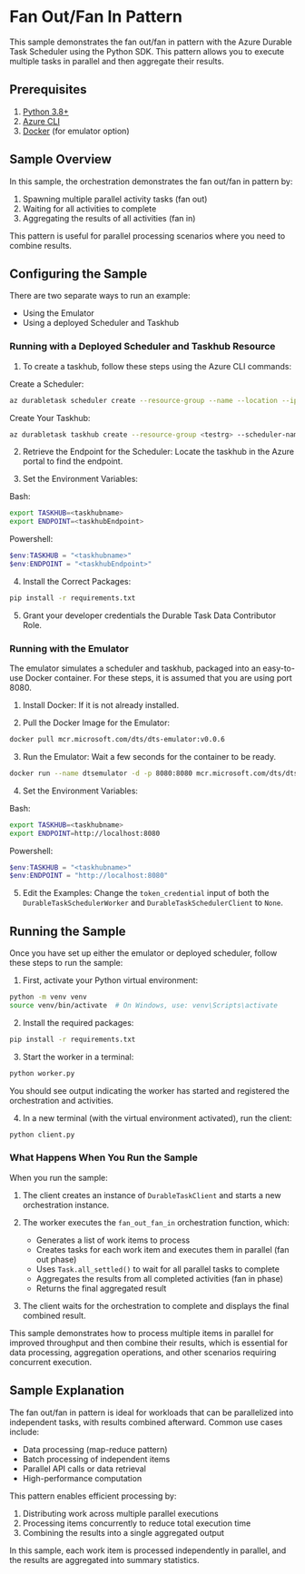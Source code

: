 # Fan Out/Fan In Pattern

This sample demonstrates the fan out/fan in pattern with the Azure Durable Task Scheduler using the Python SDK. This pattern allows you to execute multiple tasks in parallel and then aggregate their results.

## Prerequisites

1. [Python 3.8+](https://www.python.org/downloads/)
2. [Azure CLI](https://docs.microsoft.com/cli/azure/install-azure-cli)
3. [Docker](https://www.docker.com/products/docker-desktop/) (for emulator option)

## Sample Overview

In this sample, the orchestration demonstrates the fan out/fan in pattern by:

1. Spawning multiple parallel activity tasks (fan out)
2. Waiting for all activities to complete
3. Aggregating the results of all activities (fan in)

This pattern is useful for parallel processing scenarios where you need to combine results.

## Configuring the Sample

There are two separate ways to run an example:

- Using the Emulator
- Using a deployed Scheduler and Taskhub

### Running with a Deployed Scheduler and Taskhub Resource

1. To create a taskhub, follow these steps using the Azure CLI commands:

Create a Scheduler:

```bash
az durabletask scheduler create --resource-group --name --location --ip-allowlist "[0.0.0.0/0]" --sku-capacity 1 --sku-name "Dedicated" --tags "{'myattribute':'myvalue'}"
```

Create Your Taskhub:

```bash
az durabletask taskhub create --resource-group <testrg> --scheduler-name <testscheduler> --name <testtaskhub>
```

2. Retrieve the Endpoint for the Scheduler: Locate the taskhub in the Azure portal to find the endpoint.

3. Set the Environment Variables:

Bash:
```bash
export TASKHUB=<taskhubname>
export ENDPOINT=<taskhubEndpoint>
```

Powershell:
```powershell
$env:TASKHUB = "<taskhubname>"
$env:ENDPOINT = "<taskhubEndpoint>"
```

4. Install the Correct Packages:
```bash
pip install -r requirements.txt
```

5. Grant your developer credentials the Durable Task Data Contributor Role.

### Running with the Emulator

The emulator simulates a scheduler and taskhub, packaged into an easy-to-use Docker container. For these steps, it is assumed that you are using port 8080.

1. Install Docker: If it is not already installed.

2. Pull the Docker Image for the Emulator:

```bash
docker pull mcr.microsoft.com/dts/dts-emulator:v0.0.6
```

3. Run the Emulator: Wait a few seconds for the container to be ready.

```bash
docker run --name dtsemulator -d -p 8080:8080 mcr.microsoft.com/dts/dts-emulator:v0.0.4
```

4. Set the Environment Variables:

Bash:
```bash
export TASKHUB=<taskhubname>
export ENDPOINT=http://localhost:8080
```

Powershell:
```powershell
$env:TASKHUB = "<taskhubname>"
$env:ENDPOINT = "http://localhost:8080"
```

5. Edit the Examples: Change the `token_credential` input of both the `DurableTaskSchedulerWorker` and `DurableTaskSchedulerClient` to `None`.

## Running the Sample

Once you have set up either the emulator or deployed scheduler, follow these steps to run the sample:

1. First, activate your Python virtual environment:
```bash
python -m venv venv
source venv/bin/activate  # On Windows, use: venv\Scripts\activate
```

2. Install the required packages:
```bash
pip install -r requirements.txt
```

3. Start the worker in a terminal:
```bash
python worker.py
```
You should see output indicating the worker has started and registered the orchestration and activities.

4. In a new terminal (with the virtual environment activated), run the client:
```bash
python client.py
```

### What Happens When You Run the Sample

When you run the sample:

1. The client creates an instance of `DurableTaskClient` and starts a new orchestration instance.

2. The worker executes the `fan_out_fan_in` orchestration function, which:
   - Generates a list of work items to process
   - Creates tasks for each work item and executes them in parallel (fan out phase)
   - Uses `Task.all_settled()` to wait for all parallel tasks to complete
   - Aggregates the results from all completed activities (fan in phase)
   - Returns the final aggregated result

3. The client waits for the orchestration to complete and displays the final combined result.

This sample demonstrates how to process multiple items in parallel for improved throughput and then combine their results, which is essential for data processing, aggregation operations, and other scenarios requiring concurrent execution.

## Sample Explanation

The fan out/fan in pattern is ideal for workloads that can be parallelized into independent tasks, with results combined afterward. Common use cases include:

- Data processing (map-reduce pattern)
- Batch processing of independent items
- Parallel API calls or data retrieval
- High-performance computation

This pattern enables efficient processing by:
1. Distributing work across multiple parallel executions
2. Processing items concurrently to reduce total execution time
3. Combining the results into a single aggregated output

In this sample, each work item is processed independently in parallel, and the results are aggregated into summary statistics.
